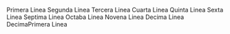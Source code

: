 Primera Linea
Segunda Linea
Tercera Linea
Cuarta Linea
Quinta Linea
Sexta Linea
Septima Linea
Octaba Linea
Novena Linea
Decima Linea
DecimaPrimera Linea